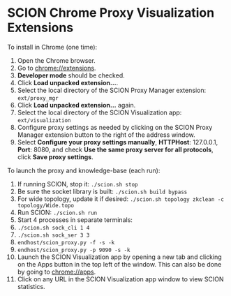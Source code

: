 # SCION Chrome Proxy Visualization Extensions

To install in Chrome (one time):

1. Open the Chrome browser.
1. Go to [chrome://extensions](chrome://extensions).
1. **Developer mode** should be checked.
1. Click **Load unpacked extension...**.
1. Select the local directory of the SCION Proxy Manager extension: `ext/proxy_mgr`
1. Click **Load unpacked extension...** again.
1. Select the local directory of the SCION Visualization app: `ext/visualization`
1. Configure proxy settings as needed by clicking on the SCION Proxy Manager extension button to the right of the address window.
1. Select **Configure your proxy settings manually**, **HTTPHost**: 127.0.0.1, **Port**: 8080, and check **Use the same proxy server for all protocols**, click **Save proxy settings**.

To launch the proxy and knowledge-base (each run):

1. If running SCION, stop it: `./scion.sh stop`
1. Be sure the socket library is built: `./scion.sh build bypass`
1. For wide topology, update it if desired: `./scion.sh topology zkclean -c topology/Wide.topo`
1. Run SCION: `./scion.sh run`
1. Start 4 processes in separate terminals:
1. `./scion.sh sock_cli 1 4`
1. `./scion.sh sock_ser 3 3`
1. `endhost/scion_proxy.py -f -s -k`
1. `endhost/scion_proxy.py -p 9090 -s -k`
1. Launch the SCION Visualization app by opening a new tab and clicking on the Apps button in the top left of the window. This can also be done by going to [chrome://apps](chrome://apps).
1. Click on any URL in the SCION Visualization app window to view SCION statistics.
